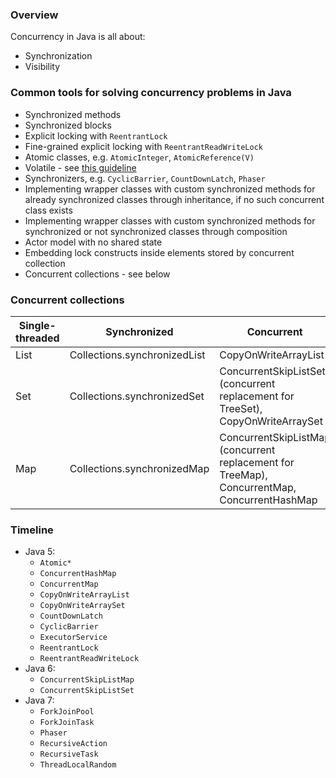 ### Overview

Concurrency in Java is all about:
- Synchronization
- Visibility

### Common tools for solving concurrency problems in Java
- Synchronized methods
- Synchronized blocks
- Explicit locking with `ReentrantLock`
- Fine-grained explicit locking with `ReentrantReadWriteLock`
- Atomic classes, e.g. `AtomicInteger`, `AtomicReference(V)`
- Volatile - see [this guideline](https://www.ibm.com/developerworks/java/library/j-jtp06197)
- Synchronizers, e.g. `CyclicBarrier`, `CountDownLatch`, `Phaser`
- Implementing wrapper classes with custom synchronized methods for already synchronized classes through inheritance, if no such concurrent class exists
- Implementing wrapper classes with custom synchronized methods for synchronized or not synchronized classes through composition
- Actor model with no shared state
- Embedding lock constructs inside elements stored by concurrent collection
- Concurrent collections - see below

### Concurrent collections

| Single-threaded | Synchronized | Concurrent |
|-----------------|--------------|------------|
|List|Collections.synchronizedList|CopyOnWriteArrayList|
|Set|Collections.synchronizedSet|ConcurrentSkipListSet (concurrent replacement for TreeSet), CopyOnWriteArraySet|
|Map|Collections.synchronizedMap|ConcurrentSkipListMap (concurrent replacement for TreeMap), ConcurrentMap, ConcurrentHashMap|

### Timeline

- Java 5:
    - `Atomic*`
    - `ConcurrentHashMap`
    - `ConcurrentMap`
    - `CopyOnWriteArrayList`
    - `CopyOnWriteArraySet`
    - `CountDownLatch`
    - `CyclicBarrier`
    - `ExecutorService`
    - `ReentrantLock`
    - `ReentrantReadWriteLock`
- Java 6:
    - `ConcurrentSkipListMap`
    - `ConcurrentSkipListSet`
- Java 7:
    - `ForkJoinPool`
    - `ForkJoinTask`
    - `Phaser`
    - `RecursiveAction`
    - `RecursiveTask`
    - `ThreadLocalRandom`